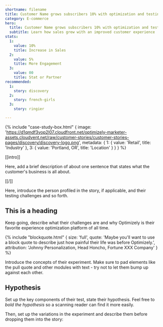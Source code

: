 ```yaml
---
shortname: filename
title: Customer Name grows subscribers 10% with optimization and testing
category: E-commerce
hero:
  title: Customer Name grows subscribers 10% with optimization and testing
  subtitle: Learn how sales grew with an improved customer experience
stats:
  1:
    value: 10%
    title: Increase in Sales
  2:
    value: 5%
    title: More Engagement
  3:
    value: 00
    title: Stat or Partner
recommended:
  1:
    story: discovery
  2:
    story: french-girls
  3:
    story: ringier

---
```

{% include "case-study-box.html"
  {
    image: 'https://d1qmdf3vop2l07.cloudfront.net/optimizely-marketer-assets.cloudvent.net/raw/customer-stories/customer-stories-pages/discovery/discovery-logo.png',
    metadata: {
      1: {
        value: 'Retail',
        title: 'Industry'
      },
      3: {
        value: 'Portland, OR',
        title: 'Location'
      }
    }
  }
%}

[[intro]]

Here, add a brief description of about one sentence that states what the customer's business is all about.

[[/]]

Here, introduce the person profiled in the story, if applicable, and their testing challenges and so forth.

## This is a heading

Keep going, describe what their challenges are and why Optimizely is their favorite experience optimization platform of all time.

{% include "blockquote.html"
  {
    size: 'full',
    quote: 'Maybe you'll want to use a block quote to describe just how painful their life was before Optimizely.',
    attribution: 'Johnny Personalization, Head Honcho, Fortune XXX Company'
  }
%}

Introduce the concepts of their experiment. Make sure to pad elements like the pull quote and other modules with text - try not to let them bump up against each other.

## Hypothesis

Set up the key components of their test, state their hypothesis. Feel free to *bold the hypothesis* so a scanning reader can find it more easily.

Then, set up the variations in the experiment and describe them before dropping them into the story:




